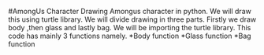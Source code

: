 #AmongUs Character
Drawing Amongus character in python. 
We will draw this using turtle library.
We will divide drawing in three parts.
Firstly we draw body ,then glass and lastly bag. 
We will be importing the turtle library. 
This code has mainly 3 functions namely.
*Body function
*Glass function
*Bag function
